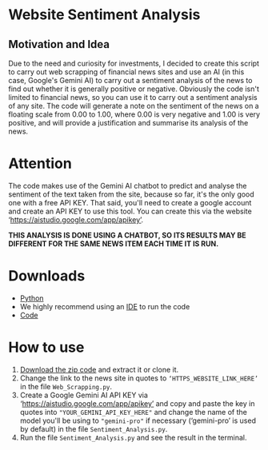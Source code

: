 # Website Sentiment Analysis
## Motivation and Idea
Due to the need and curiosity for investments, I decided to create this script to carry out web scrapping of financial news sites and use an AI (in this case, Google's Gemini AI) to carry out a sentiment analysis of the news to find out whether it is generally positive or negative.
Obviously the code isn't limited to financial news, so you can use it to carry out a sentiment analysis of any site. The code will generate a note on the sentiment of the news on a floating scale from 0.00 to 1.00, where 0.00 is very negative and 1.00 is very positive, and will provide a justification and summarise its analysis of the news.

# Attention
The code makes use of the Gemini AI chatbot to predict and analyse the sentiment of the text taken from the site, because so far, it's the only good one with a free API KEY. That said, you'll need to create a google account and create an API KEY to use this tool.
You can create this via the website ‘https://aistudio.google.com/app/apikey’.

**THIS ANALYSIS IS DONE USING A CHATBOT, SO ITS RESULTS MAY BE DIFFERENT FOR THE SAME NEWS ITEM EACH TIME IT IS RUN.**

# Downloads
 - [Python](https://www.python.org/downloads/)
 - We highly recommend using an [IDE](https://code.visualstudio.com/download) to run the code
 - [Code](https://github.com/Satera1/Website-Sentiment-Analysis/archive/refs/heads/main.zip)

# How to use
 1. [Download the zip code](https://github.com/Satera1/Website-Sentiment-Analysis/archive/refs/heads/main.zip) and extract it or clone it.
 2. Change the link to the news site in quotes to `‘HTTPS_WEBSITE_LINK_HERE’` in the file `Web_Scrapping.py`.
 3. Create a Google Gemini AI API KEY via ‘https://aistudio.google.com/app/apikey’ and copy and paste the key in quotes into `"YOUR_GEMINI_API_KEY_HERE"` and change the name of the model you'll be using to `"gemini-pro"` if necessary (‘gemini-pro’ is used by default) in the file `Sentiment_Analysis.py`.
 4. Run the file `Sentiment_Analysis.py` and see the result in the terminal.
